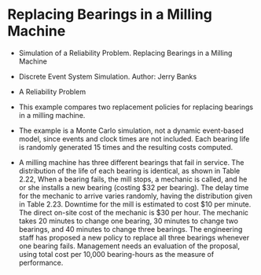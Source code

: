# Replacing Bearings in a Milling Machine
+ Simulation of a Reliability Problem. Replacing Bearings in a Milling Machine
+ Discrete Event System Simulation. Author: Jerry Banks
+ A Reliability Problem
+ This example compares two replacement policies for replacing bearings in a milling machine.
+ The example is a Monte Carlo simulation, not a dynamic event-based model, since events and clock times are not included. Each bearing life is randomly generated 15 times and the resulting costs computed.

+ A milling machine has three different bearings that fail in service. The distribution of the life of each bearing is identical, as shown in Table 2.22, When a bearing fails, the mill stops, a mechanic is called, and he or she installs a new bearing (costing $32 per bearing). The delay time for the mechanic to arrive varies randomly, having the distribution given in Table 2.23. Downtime for the mill is estimated to cost $10 per minute. The direct on-site cost of the mechanic is $30 per hour. The mechanic takes 20 minutes to change one bearing, 30 minutes to change two bearings, and 40 minutes to change three bearings. The engineering staff has proposed a new policy to replace all three bearings whenever one bearing fails. Management needs an evaluation of the proposal, using total cost per 10,000 bearing-hours as the measure of performance.
